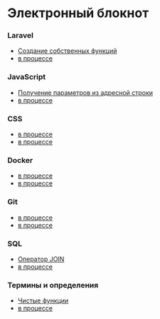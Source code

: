 # Электронный блокнот

### Laravel
- [Создание собственных функций](posts/laravel-create-own-functions.md)
- [в процессе]()

### JavaScript
- [Получение параметров из адресной строки](posts/js-get-url-parameters.md)
- [в процессе]()

### CSS
- [в процессе]()
- [в процессе]()

### Docker
- [в процессе]()
- [в процессе]()

### Git
- [в процессе]()
- [в процессе]()

### SQL
- [Оператор JOIN](posts/sql-join.md)
- [в процессе]()

### Термины и определения
- [Чистые функции](posts/notion-pure-functions.md)
- [в процессе]()